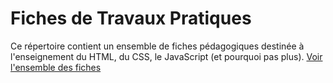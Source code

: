 # Fiches de Travaux Pratiques

Ce répertoire contient un ensemble de fiches pédagogiques destinée à l'enseignement du HTML, du CSS, le JavaScript (et pourquoi pas plus). [Voir l'ensemble des fiches ](http://traindrop.github.io/fiches/)
